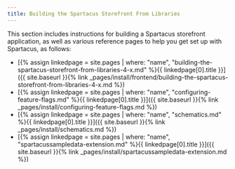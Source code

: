```yaml
---
title: Building the Spartacus Storefront From Libraries
---
```


This section includes instructions for building a Spartacus storefront application, as well as various reference pages to help you get set up with Spartacus, as follows:

- [{% assign linkedpage = site.pages | where: "name", "building-the-spartacus-storefront-from-libraries-4-x.md" %}{{ linkedpage[0].title }}]({{ site.baseurl }}{% link _pages/install/frontend/building-the-spartacus-storefront-from-libraries-4-x.md %})
- [{% assign linkedpage = site.pages | where: "name", "configuring-feature-flags.md" %}{{ linkedpage[0].title }}]({{ site.baseurl }}{% link _pages/install/configuring-feature-flags.md %})
- [{% assign linkedpage = site.pages | where: "name", "schematics.md" %}{{ linkedpage[0].title }}]({{ site.baseurl }}{% link _pages/install/schematics.md %})
- [{% assign linkedpage = site.pages | where: "name", "spartacussampledata-extension.md" %}{{ linkedpage[0].title }}]({{ site.baseurl }}{% link _pages/install/spartacussampledata-extension.md %})
